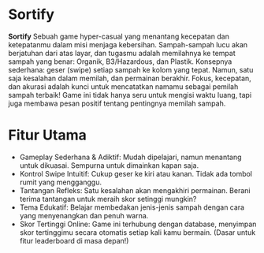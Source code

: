 # Sortify
**Sortify** Sebuah game hyper-casual yang menantang kecepatan dan ketepatanmu dalam misi menjaga kebersihan. Sampah-sampah lucu akan berjatuhan dari atas layar, dan tugasmu adalah memilahnya ke tempat sampah yang benar: Organik, B3/Hazardous, dan Plastik.
Konsepnya sederhana: geser (swipe) setiap sampah ke kolom yang tepat. Namun, satu saja kesalahan dalam memilah, dan permainan berakhir. Fokus, kecepatan, dan akurasi adalah kunci untuk mencatatkan namamu sebagai pemilah sampah terbaik!
Game ini tidak hanya seru untuk mengisi waktu luang, tapi juga membawa pesan positif tentang pentingnya memilah sampah.

# Fitur Utama
- Gameplay Sederhana & Adiktif: Mudah dipelajari, namun menantang untuk dikuasai. Sempurna untuk dimainkan kapan saja.
- Kontrol Swipe Intuitif: Cukup geser ke kiri atau kanan. Tidak ada tombol rumit yang mengganggu.
- Tantangan Refleks: Satu kesalahan akan mengakhiri permainan. Berani terima tantangan untuk meraih skor setinggi mungkin?
- Tema Edukatif: Belajar membedakan jenis-jenis sampah dengan cara yang menyenangkan dan penuh warna.
- Skor Tertinggi Online: Game ini terhubung dengan database, menyimpan skor tertinggimu secara otomatis setiap kali kamu bermain. (Dasar untuk fitur leaderboard di masa depan!)
